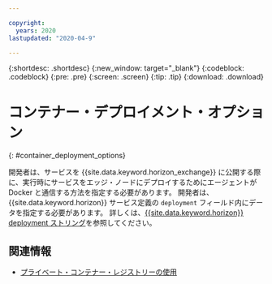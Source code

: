 ```yaml
---

copyright:
  years: 2020
lastupdated: "2020-04-9"

---
```


{:shortdesc: .shortdesc}
{:new_window: target="_blank"}
{:codeblock: .codeblock}
{:pre: .pre}
{:screen: .screen}
{:tip: .tip}
{:download: .download}

# コンテナー・デプロイメント・オプション
{: #container_deployment_options}

開発者は、サービスを {{site.data.keyword.horizon_exchange}} に公開する際に、実行時にサービスをエッジ・ノードにデプロイするためにエージェントが Docker と通信する方法を指定する必要があります。 開発者は、{{site.data.keyword.horizon}} サービス定義の `deployment` フィールド内にデータを指定する必要があります。 詳しくは、[{{site.data.keyword.horizon}} deployment ストリング](https://github.com/open-horizon/anax/blob/master/docs/deployment_string.md)を参照してください。

## 関連情報

* [プライベート・コンテナー・レジストリーの使用](container_registry.md)
